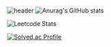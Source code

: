 ![header](https://capsule-render.vercel.app/api?type=waving&text=Welcome!%20I'm%20a%20web%20developer.%20Nice%20to%20meet%20you!🥳&height=200&section=header&fontSize=32&fontAlign=50&fontAlignY=40&fontColor=D8D8D8&color=gradient&customColorList=26)
![Anurag's GitHub stats](https://github-readme-stats.vercel.app/api?username=zzeeye&show_icons=true&theme=graywhite)

![Leetcode Stats](https://leetcard.jacoblin.cool/zzeeye?theme=wtf)

[![Solved.ac Profile](http://mazassumnida.wtf/api/v2/generate_badge?boj=zzeeye)](https://solved.ac/zzeeye/)
